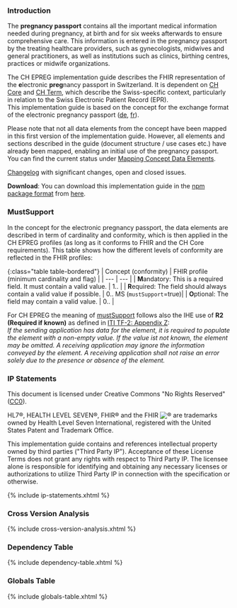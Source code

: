 ### Introduction
The **pregnancy passport** contains all the important medical information needed during pregnancy, at birth and for six weeks afterwards to ensure comprehensive care. This information is entered in the pregnancy passport by the treating healthcare providers, such as gynecologists, midwives and general practitioners, as well as institutions such as clinics, birthing centres, practices or midwife organizations. 

The CH EPREG implementation guide describes the FHIR representation of the **e**lectronic **preg**nancy passport in Switzerland. It is dependent on [CH Core](http://fhir.ch/ig/ch-core/index.html) and [CH Term](http://fhir.ch/ig/ch-term/index.html), which describe the Swiss-specific context, particularly in relation to the Swiss Electronic Patient Record (EPR).   
This implementation guide is based on the concept for the exchange format of the electronic pregnancy passport ([de](https://www.e-health-suisse.ch/upload/documents/eSchwangerschaftspass_Konzept_de.pdf), [fr](https://www.e-health-suisse.ch/upload/documents/eDossiergrossesse_Concept_fr.pdf)).

<div markdown="1" class="stu-note">

Please note that not all data elements from the concept have been mapped in this first version of the implementation guide. However, all elements and sections described in the guide (document structure / use cases etc.) have already been mapped, enabling an initial use of the pregnancy passport. You can find the current status under [Mapping Concept Data Elements](mapping-concept-dataelements.html).

[Changelog](changelog.html) with significant changes, open and closed issues.

</div>

**Download**: You can download this implementation guide in the [npm package format](https://confluence.hl7.org/display/FHIR/NPM+Package+Specification) from [here](package.tgz).


### MustSupport
In the concept for the electronic pregnancy passport, the data elements are described in term of cardinality and conformity, which is then applied in the CH EPREG profiles (as long as it conforms to FHIR and the CH Core requirements). This table shows how the different levels of conformity are reflected in the FHIR profiles:

{:class="table table-bordered"}
| Concept (conformity) | FHIR profile (minimum cardinality and flag) |
| --- | --- | 
| **M**andatory: This is a required field. It must contain a valid value. | 1.. |
| **R**equired: The field should always contain a valid value if possible. | 0.. MS (`mustSupport`=true)|
| **O**ptional: The field may contain a valid value. | 0.. |

For CH EPREG the meaning of [mustSupport](https://hl7.org/fhir/R4/conformance-rules.html#mustSupport) follows also the IHE use of **R2 (Required if known)** as defined in [ITI TF-2: Appendix Z](https://profiles.ihe.net/ITI/TF/Volume2/ch-Z.html#z.10-profiling-conventions-for-constraints-on-fhir):    
_If the sending application has data for the element, it is required to populate the element with a non-empty value. If the value ist not known, the element may be omitted. A receiving application may ignore the information conveyed by the element. A receiving application shall not raise an error solely due to the presence or absence of the element._


### IP Statements
This document is licensed under Creative Commons "No Rights Reserved" ([CC0](https://creativecommons.org/publicdomain/zero/1.0/)).

HL7®, HEALTH LEVEL SEVEN®, FHIR® and the FHIR <img src="icon-fhir-16.png" style="float: none; margin: 0px; padding: 0px; vertical-align: bottom"/>&reg; are trademarks owned by Health Level Seven International, registered with the United States Patent and Trademark Office.

This implementation guide contains and references intellectual property owned by third parties ("Third Party IP"). Acceptance of these License Terms does not grant any rights with respect to Third Party IP. The licensee alone is responsible for identifying and obtaining any necessary licenses or authorizations to utilize Third Party IP in connection with the specification or otherwise.

{% include ip-statements.xhtml %}

### Cross Version Analysis

{% include cross-version-analysis.xhtml %}

### Dependency Table

{% include dependency-table.xhtml %}

### Globals Table

{% include globals-table.xhtml %}
